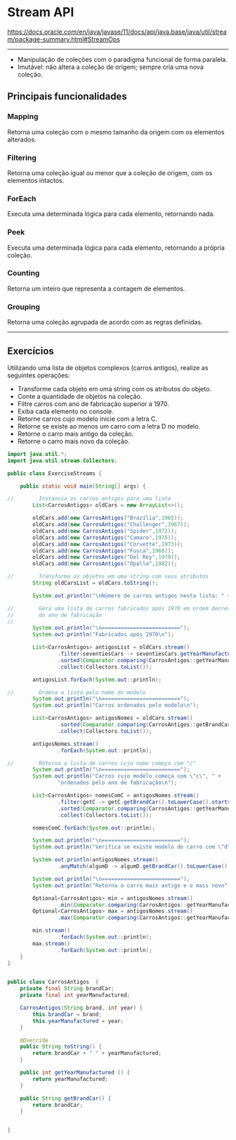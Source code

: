 # Stream API
https://docs.oracle.com/en/java/javase/11/docs/api/java.base/java/util/stream/package-summary.html#StreamOps
___
- Manipulação de coleções com o paradigma funcional de forma paralela.
- Imutável: não altera a coleção de origem; sempre cria uma
nova coleção.
  
## Principais funcionalidades
### Mapping
Retorna uma coleção com o mesmo tamanho da origem com os 
elementos alterados.
### Filtering
Retorna uma coleção igual ou menor que a coleção de origem,
com os elementos intactos.
### ForEach
Executa uma determinada lógica para cada elemento, retornando
nada. 
### Peek
Executa uma determinada lógica para cada elemento, retornando
a própria coleção.
### Counting
Retorna um inteiro que representa a contagem de elementos.
### Grouping
Retorna uma coleção agrupada de acordo com as regras
definidas.

---
## Exercícios
Utilizando uma lista de objetos complexos (carros antigos), realize 
as seguintes operações:
- Transforme cada objeto em uma string com os atributos do objeto.
- Conte a quantidade de objetos na coleção.
- Filtre carros com ano de fabricação superior a 1970.
- Exiba cada elemento no console.
- Retorne carros cujo modelo inicie com a letra C.
- Retorne se existe ao menos um carro com a letra D no modelo.
- Retorne o carro mais antigo da coleção.
- Retorne o carro mais novo da coleção.

```java
import java.util.*;
import java.util.stream.Collectors;

public class ExerciseStreams {

    public static void main(String[] args) {

//        Instancia os carros antigos para uma lista
        List<CarrosAntigos> oldCars = new ArrayList<>();

        oldCars.add(new CarrosAntigos("Brazília",1965));
        oldCars.add(new CarrosAntigos("Challenger",1967));
        oldCars.add(new CarrosAntigos("Spider",1972));
        oldCars.add(new CarrosAntigos("Camaro",1975));
        oldCars.add(new CarrosAntigos("Corvette",1973));
        oldCars.add(new CarrosAntigos("Fusca",1968));
        oldCars.add(new CarrosAntigos("Del Rey",1979));
        oldCars.add(new CarrosAntigos("Opalla",1982));

//        Transforma os objetos em uma string com seus atributos
        String oldCarsList = oldCars.toString();

        System.out.println("\nNúmero de carros antigos nesta lista: " + oldCars.stream().count());

//        Gera uma lista de carros fabricados após 1970 em ordem decrescente
//        do ano de fabricação
//
        System.out.println("\n=========================");
        System.out.println("Fabricados após 1970\n");

        List<CarrosAntigos> antigosList = oldCars.stream()
                .filter(seventiesCars -> seventiesCars.getYearManufactured() > 1970)
                .sorted(Comparator.comparing(CarrosAntigos::getYearManufactured).reversed())
                .collect(Collectors.toList());

        antigosList.forEach(System.out::println);

//        Ordena a lista pelo nome do modelo
        System.out.println("\n=========================");
        System.out.println("Carros ordenados pelo modelo\n");

        List<CarrosAntigos> antigosNomes = oldCars.stream()
                .sorted(Comparator.comparing(CarrosAntigos::getBrandCar))
                .collect(Collectors.toList());

        antigosNomes.stream()
                .forEach(System.out::println);

//        Retorna a lista de carros cujo nome começa com "c"
        System.out.println("\n=========================");
        System.out.println("Carros cujo modelo começa com \"c\", " +
                "ordenados pelo ano de fabricação\n");

        List<CarrosAntigos> nomesComC = antigosNomes.stream()
                .filter(getC -> getC.getBrandCar().toLowerCase().startsWith("c"))
                .sorted(Comparator.comparing(CarrosAntigos::getYearManufactured))
                .collect(Collectors.toList());

        nomesComC.forEach(System.out::println);

        System.out.println("\n=========================");
        System.out.println("Verifica se existe modelo de carro com \"d\"");

        System.out.println(antigosNomes.stream()
                .anyMatch(algumD -> algumD.getBrandCar().toLowerCase().contains("d")));

        System.out.println("\n=========================");
        System.out.println("Retorna o carro mais antigo e o mais novo");

        Optional<CarrosAntigos> min = antigosNomes.stream()
                .min(Comparator.comparing(CarrosAntigos::getYearManufactured));
        Optional<CarrosAntigos> max = antigosNomes.stream()
                .max(Comparator.comparing(CarrosAntigos::getYearManufactured));

        min.stream()
                .forEach(System.out::println);
        max.stream()
                .forEach(System.out::println);
    }
}


public class CarrosAntigos  {
    private final String brandCar;
    private final int yearManufactured;

    CarrosAntigos(String brand, int year) {
        this.brandCar = brand;
        this.yearManufactured = year;
    }

    @Override
    public String toString() {
        return brandCar + " " + yearManufactured;
    }

    public int getYearManufactured () {
        return yearManufactured;
    }

    public String getBrandCar() {
        return brandCar;
    }


}
```